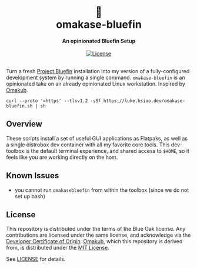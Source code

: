 <h1 align="center">
    🍣<br>
    omakase-bluefin
</h1>
<div align="center">
    <strong>An opinionated Bluefin Setup</strong>
</div>
<br>
<div align="center">
  <a href="https://github.com/lukehsiao/omakase-bluefin/blob/main/LICENSE.md">
    <img src="https://img.shields.io/badge/license-BlueOak--1.0.0-whitesmoke" alt="License">
  </a>
</div>
<br>

Turn a fresh [Project Bluefin](https://projectbluefin.io/) installation into my version of a fully-configured development system by running a single command.
`omakase-bluefin` is an opinionated take on an already opinionated Linux workstation.
Inspired by [Omakub](https://omakub.org/).

```
curl --proto '=https' --tlsv1.2 -sSf https://luke.hsiao.dev/omakase-bluefin.sh | sh
```

## Overview

These scripts install a set of useful GUI applications as Flatpaks, as well as a single distrobox dev container with all my favorite core tools.
This dev-toolbox is the default terminal experience, and shared access to `$HOME`, so it feels like you are working directly on the host.

## Known Issues

- you cannot run `omakasebluefin` from within the toolbox (since we do not set up bash)

## License

This repository is distributed under the terms of the Blue Oak license.
Any contributions are licensed under the same license, and acknowledge via the [Developer Certificate of Origin](https://developercertificate.org/).
[Omakub](https://omakub.org/), which this repository is derived from, is distributed under the [MIT License](https://opensource.org/license/MIT).

See [LICENSE](LICENSE) for details.
